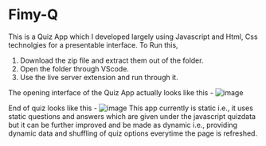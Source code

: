 # Fimy-Q
This is a Quiz App which I developed largely using Javascript and Html, Css technolgies for a presentable interface.
To Run this,

1. Download the zip file and extract them out of the folder.
2. Open the folder through VScode.
3. Use the live server extension and run through it.

The opening interface of the Quiz App actually looks like this -
![image](https://github.com/gorantlamanoj02/Fimy-Q/assets/74758820/8a1ea228-0046-4a0f-be3f-0cf902c2bd15)

End of quiz looks like this -
![image](https://github.com/gorantlamanoj02/Fimy-Q/assets/74758820/588f86fa-12ad-4094-bb7f-617fe3aa510c)
This app currently is static i.e., it uses static questions and answers which are given under the javascript quizdata but it can be further improved and be made as dynamic i.e., providing dynamic data and shuffling of quiz options everytime the page is refreshed.
